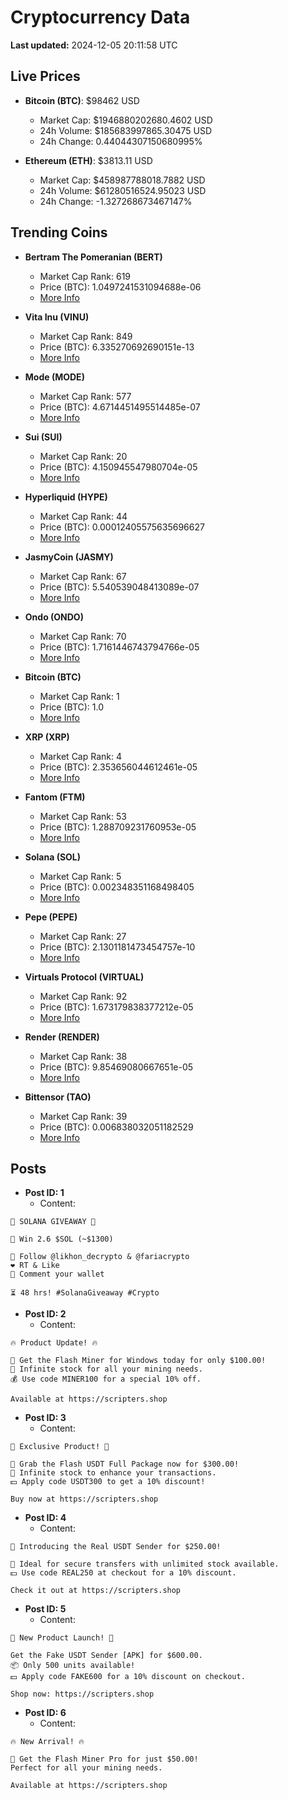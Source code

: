 # Cryptocurrency Data

**Last updated:** 2024-12-05 20:11:58 UTC

## Live Prices
- **Bitcoin (BTC)**: $98462 USD
  - Market Cap: $1946880202680.4602 USD
  - 24h Volume: $185683997865.30475 USD
  - 24h Change: 0.44044307150680995%

- **Ethereum (ETH)**: $3813.11 USD
  - Market Cap: $458987788018.7882 USD
  - 24h Volume: $61280516524.95023 USD
  - 24h Change: -1.327268673467147%

## Trending Coins
- **Bertram The Pomeranian (BERT)**
  - Market Cap Rank: 619
  - Price (BTC): 1.0497241531094688e-06
  - [More Info](https://www.coingecko.com/en/coins/bertram-the-pomeranian)

- **Vita Inu (VINU)**
  - Market Cap Rank: 849
  - Price (BTC): 6.335270692690151e-13
  - [More Info](https://www.coingecko.com/en/coins/vita-inu)

- **Mode (MODE)**
  - Market Cap Rank: 577
  - Price (BTC): 4.6714451495514485e-07
  - [More Info](https://www.coingecko.com/en/coins/mode)

- **Sui (SUI)**
  - Market Cap Rank: 20
  - Price (BTC): 4.150945547980704e-05
  - [More Info](https://www.coingecko.com/en/coins/sui)

- **Hyperliquid (HYPE)**
  - Market Cap Rank: 44
  - Price (BTC): 0.00012405575635696627
  - [More Info](https://www.coingecko.com/en/coins/hyperliquid)

- **JasmyCoin (JASMY)**
  - Market Cap Rank: 67
  - Price (BTC): 5.540539048413089e-07
  - [More Info](https://www.coingecko.com/en/coins/jasmycoin)

- **Ondo (ONDO)**
  - Market Cap Rank: 70
  - Price (BTC): 1.7161446743794766e-05
  - [More Info](https://www.coingecko.com/en/coins/ondo)

- **Bitcoin (BTC)**
  - Market Cap Rank: 1
  - Price (BTC): 1.0
  - [More Info](https://www.coingecko.com/en/coins/bitcoin)

- **XRP (XRP)**
  - Market Cap Rank: 4
  - Price (BTC): 2.353656044612461e-05
  - [More Info](https://www.coingecko.com/en/coins/xrp)

- **Fantom (FTM)**
  - Market Cap Rank: 53
  - Price (BTC): 1.288709231760953e-05
  - [More Info](https://www.coingecko.com/en/coins/fantom)

- **Solana (SOL)**
  - Market Cap Rank: 5
  - Price (BTC): 0.002348351168498405
  - [More Info](https://www.coingecko.com/en/coins/solana)

- **Pepe (PEPE)**
  - Market Cap Rank: 27
  - Price (BTC): 2.1301181473454757e-10
  - [More Info](https://www.coingecko.com/en/coins/pepe)

- **Virtuals Protocol (VIRTUAL)**
  - Market Cap Rank: 92
  - Price (BTC): 1.673179838377212e-05
  - [More Info](https://www.coingecko.com/en/coins/virtual-protocol)

- **Render (RENDER)**
  - Market Cap Rank: 38
  - Price (BTC): 9.85469080667651e-05
  - [More Info](https://www.coingecko.com/en/coins/render)

- **Bittensor (TAO)**
  - Market Cap Rank: 39
  - Price (BTC): 0.006838032051182529
  - [More Info](https://www.coingecko.com/en/coins/bittensor)

## Posts
- **Post ID: 1**
  - Content:
```
🚀 SOLANA GIVEAWAY 🚀

🎁 Win 2.6 $SOL (~$1300)

🤝 Follow @likhon_decrypto & @fariacrypto
❤️ RT & Like
💬 Comment your wallet

⏳ 48 hrs! #SolanaGiveaway #Crypto
```

- **Post ID: 2**
  - Content:
```
🔥 Product Update! 🔥

🚀 Get the Flash Miner for Windows today for only $100.00!
🔋 Infinite stock for all your mining needs.
💰 Use code MINER100 for a special 10% off.

Available at https://scripters.shop
```

- **Post ID: 3**
  - Content:
```
🎁 Exclusive Product! 🎁

💸 Grab the Flash USDT Full Package now for $300.00!
🎉 Infinite stock to enhance your transactions.
💵 Apply code USDT300 to get a 10% discount!

Buy now at https://scripters.shop
```

- **Post ID: 4**
  - Content:
```
💎 Introducing the Real USDT Sender for $250.00!

💼 Ideal for secure transfers with unlimited stock available.
💵 Use code REAL250 at checkout for a 10% discount.

Check it out at https://scripters.shop
```

- **Post ID: 5**
  - Content:
```
🚀 New Product Launch! 🚀

Get the Fake USDT Sender [APK] for $600.00.
📦 Only 500 units available!
💵 Apply code FAKE600 for a 10% discount on checkout.

Shop now: https://scripters.shop
```

- **Post ID: 6**
  - Content:
```
🔥 New Arrival! 🔥

💸 Get the Flash Miner Pro for just $50.00!
Perfect for all your mining needs.

Available at https://scripters.shop
```

